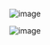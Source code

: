 ![image](https://github.com/user-attachments/assets/8e710a71-0be4-4d8d-9ac5-14f30cf05af1)

![image](https://github.com/user-attachments/assets/fadacddc-a434-4ea3-b32d-119b98853768)
